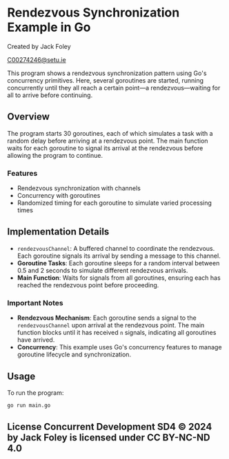 # Rendezvous Synchronization Example in Go

Created by Jack Foley

C00274246@setu.ie

This program shows a rendezvous synchronization pattern using Go's concurrency primitives. Here, several goroutines are started, running concurrently until they all reach a certain point—a rendezvous—waiting for all to arrive before continuing.

## Overview
The program starts 30 goroutines, each of which simulates a task with a random delay before arriving at a rendezvous point. The main function waits for each goroutine to signal its arrival at the rendezvous before allowing the program to continue.

### Features

- Rendezvous synchronization with channels
- Concurrency with goroutines
- Randomized timing for each goroutine to simulate varied processing times

## Implementation Details

- `rendezvousChannel`: A buffered channel to coordinate the rendezvous. Each goroutine signals its arrival by sending a message to this channel.
- **Goroutine Tasks**: Each goroutine sleeps for a random interval between 0.5 and 2 seconds to simulate different rendezvous arrivals.
- **Main Function**: Waits for signals from all goroutines, ensuring each has reached the rendezvous point before proceeding.

### Important Notes

- **Rendezvous Mechanism**: Each goroutine sends a signal to the `rendezvousChannel` upon arrival at the rendezvous point. 
The main function blocks until it has received `n` signals, indicating all goroutines have arrived. 
- **Concurrency**: This example uses Go's concurrency features to manage goroutine lifecycle and synchronization.

## Usage

To run the program:

```bash 
go run main.go 
``` 

## License Concurrent Development SD4 © 2024 by Jack Foley is licensed under CC BY-NC-ND 4.0